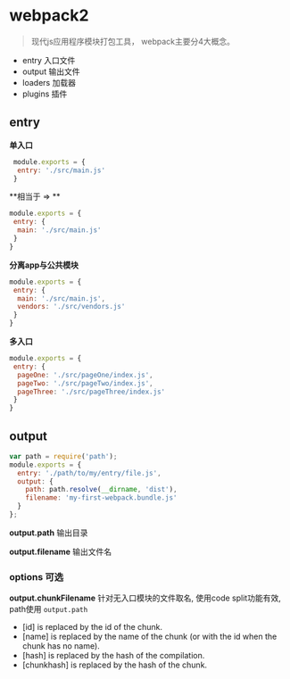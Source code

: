 # webpack2
> 现代js应用程序模块打包工具， webpack主要分4大概念。
- entry 入口文件
- output 输出文件
- loaders 加载器
- plugins 插件


## entry
**单入口**
```javascript
 module.exports = {
  entry: './src/main.js'
 }
```
**相当于 => **
```javascript
module.exports = {
 entry: {
  main: './src/main.js'
 }
}
```

**分离app与公共模块**
```javascript
module.exports = {
 entry: {
  main: './src/main.js',
  vendors: './src/vendors.js'
 }
}
```

**多入口**
```javascript
module.exports = {
 entry: {
  pageOne: './src/pageOne/index.js',
  pageTwo: './src/pageTwo/index.js',
  pageThree: './src/pageThree/index.js'
 }
}
```
## output

```javascript
var path = require('path');
module.exports = {
  entry: './path/to/my/entry/file.js',
  output: {
    path: path.resolve(__dirname, 'dist'),
    filename: 'my-first-webpack.bundle.js'
  }
};
```

**output.path**
输出目录

**output.filename**
输出文件名

### **options 可选**

**output.chunkFilename**
针对无入口模块的文件取名, 使用code split功能有效, path使用 `output.path`
- [id] is replaced by the id of the chunk.
- [name] is replaced by the name of the chunk (or with the id when the chunk has no name).
- [hash] is replaced by the hash of the compilation.
- [chunkhash] is replaced by the hash of the chunk.
